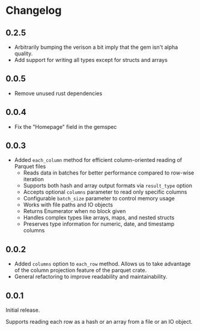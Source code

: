 # Changelog

## 0.2.5

- Arbitrarily bumping the verison a bit imply that the gem isn't alpha quality.
- Add support for writing all types except for structs and arrays

## 0.0.5

- Remove unused rust dependencies

## 0.0.4

- Fix the "Homepage" field in the gemspec

## 0.0.3

- Added `each_column` method for efficient column-oriented reading of Parquet files
  - Reads data in batches for better performance compared to row-wise iteration
  - Supports both hash and array output formats via `result_type` option
  - Accepts optional `columns` parameter to read only specific columns
  - Configurable `batch_size` parameter to control memory usage
  - Works with file paths and IO objects
  - Returns Enumerator when no block given
  - Handles complex types like arrays, maps, and nested structs
  - Preserves type information for numeric, date, and timestamp columns

## 0.0.2

- Added `columns` option to `each_row` method. Allows us to take advantage of the column projection feature of the parquet crate.
- General refactoring to improve readability and maintainability.

## 0.0.1

Initial release.

Supports reading each row as a hash or an array from a file or an IO object.

